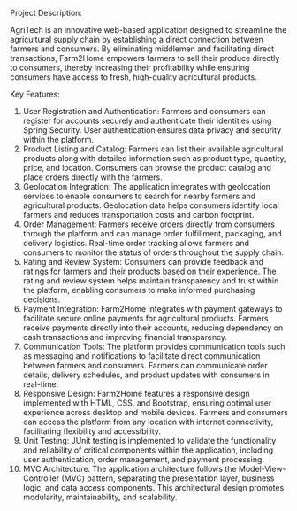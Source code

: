 Project Description:

AgriTech is an innovative web-based application designed to streamline the agricultural supply chain by establishing a direct connection between farmers and consumers. By eliminating middlemen and facilitating direct transactions, Farm2Home empowers farmers to sell their produce directly to consumers, thereby increasing their profitability while ensuring consumers have access to fresh, high-quality agricultural products.

Key Features:

1. User Registration and Authentication: Farmers and consumers can register for accounts securely and authenticate their identities using Spring Security. User authentication ensures data privacy and security within the platform.
2. Product Listing and Catalog: Farmers can list their available agricultural products along with detailed information such as product type, quantity, price, and location. Consumers can browse the product catalog and place orders directly with the farmers.
3. Geolocation Integration: The application integrates with geolocation services to enable consumers to search for nearby farmers and agricultural products. Geolocation data helps consumers identify local farmers and reduces transportation costs and carbon footprint.
4. Order Management: Farmers receive orders directly from consumers through the platform and can manage order fulfillment, packaging, and delivery logistics. Real-time order tracking allows farmers and consumers to monitor the status of orders throughout the supply chain.
5. Rating and Review System: Consumers can provide feedback and ratings for farmers and their products based on their experience. The rating and review system helps maintain transparency and trust within the platform, enabling consumers to make informed purchasing decisions.
6. Payment Integration: Farm2Home integrates with payment gateways to facilitate secure online payments for agricultural products. Farmers receive payments directly into their accounts, reducing dependency on cash transactions and improving financial transparency.
7. Communication Tools: The platform provides communication tools such as messaging and notifications to facilitate direct communication between farmers and consumers. Farmers can communicate order details, delivery schedules, and product updates with consumers in real-time.
8. Responsive Design: Farm2Home features a responsive design implemented with HTML, CSS, and Bootstrap, ensuring optimal user experience across desktop and mobile devices. Farmers and consumers can access the platform from any location with internet connectivity, facilitating flexibility and accessibility.
9. Unit Testing: JUnit testing is implemented to validate the functionality and reliability of critical components within the application, including user authentication, order management, and payment processing.
10. MVC Architecture: The application architecture follows the Model-View-Controller (MVC) pattern, separating the presentation layer, business logic, and data access components. This architectural design promotes modularity, maintainability, and scalability.

